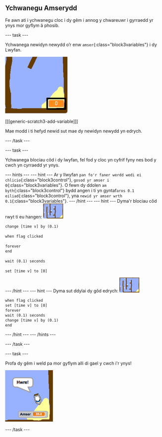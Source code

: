 ## Ychwanegu Amserydd

Fe awn ati i ychwanegu cloc i dy gêm i annog y chwareuwr i gyrraedd yr ynys mor gyflym â phosib.

\--- task \---

Ychwanega newidyn newydd o’r enw `amser`{:class="block3variables"} i dy Lwyfan.

![sgrinlun](images/boat-variable-annotated.png)

[[[generic-scratch3-add-variable]]]

Mae modd i ti hefyd newid sut mae dy newidyn newydd yn edrych.

\--- /task \---

\--- task \---

Ychwanega blociau côd i dy lwyfan, fel fod y cloc yn cyfrif fyny nes bod y cwch yn cyrraedd yr ynys.

\--- hints \--- \--- hint \--- Ar y llwyfan `pan fo'r faner werdd wedi ei chlicio`{:class="block3control"}, `gosod yr amser i 0`{:class="block3variables"}. O fewn dy ddolen `am byth`{:class="block3control"} bydd angen i ti yn gyntaf`aros 0.1 eiliad`{:class="block3control"}, yna `newid yr amser wrth 0.1`{:class="block3variables"}. \--- /hint \--- \--- hint \--- Dyma'r blociau côd rwyt ti eu hangen: ![llwyfan](images/stage.png)

```blocks3
change [time v] by (0.1)

when flag clicked

forever
end

wait (0.1) seconds

set [time v] to [0]
```

\--- /hint \--- \--- hint \--- Dyma sut ddylai dy gôd edrych: ![llwyfan](images/stage.png)

```blocks3
when flag clicked
set [time v] to [0]
forever
wait (0.1) seconds
change [time v] by (0.1)
end
```

\--- /hint \--- \--- /hints \---

\--- /task \---

\--- task \---

Profa dy gêm i weld pa mor gyflym alli di gael y cwch i'r ynys!

![sgrinlun](images/boat-variable-test.png)

\--- /task \---